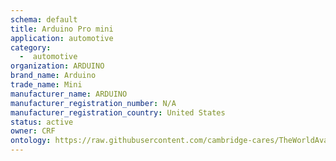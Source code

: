 ```yaml
---
schema: default
title: Arduino Pro mini 
application: automotive
category:
  -  automotive
organization: ARDUINO
brand_name: Arduino
trade_name: Mini
manufacturer_name: ARDUINO
manufacturer_registration_number: N/A
manufacturer_registration_country: United States
status: active
owner: CRF
ontology: https://raw.githubusercontent.com/cambridge-cares/TheWorldAvatar/dev-composite-materials-ontology/JPS_Ontology/ontology/ontomatpassport/ontomatpassport.owl
---
```

